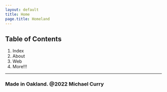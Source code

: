```yaml
---
layout: default
title: Home
page.title: Homeland
---
```


## Table of Contents

1. Index
2. About
3. Web
4. More!!!

----

### Made in Oakland. @2022 Michael Curry

